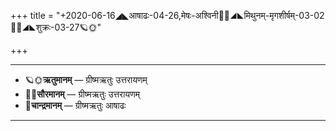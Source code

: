 +++
title = "+2020-06-16◢◣आषाढः-04-26,मेषः-अश्विनी🌛🌌◢◣मिथुनम्-मृगशीर्षम्-03-02🌌🌞◢◣शुक्रः-03-27🪐🌞"

+++
___________________
- 🪐🌞**ऋतुमानम्** — ग्रीष्मऋतुः उत्तरायणम्
- 🌌🌞**सौरमानम्** — ग्रीष्मऋतुः उत्तरायणम्
- 🌛**चान्द्रमानम्** — ग्रीष्मऋतुः आषाढः
___________________

